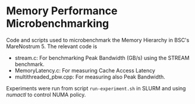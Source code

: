 # Memory Performance Microbenchmarking

Code and scripts used to microbenchmark the Memory Hierarchy in BSC's MareNostrum 5. The relevant code is
* stream.c: For benchmarking Peak Bandwidth (GB/s) using the STREAM benchmark.
* MemoryLatency.c: For measuring Cache Access Latency
* multithreaded_pbw.cpp: For measuring also Peak Bandwidth.

Experiments were run from script ```run-experiment.sh``` in SLURM and using _numactl_ to control NUMA policy.